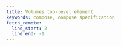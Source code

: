 ```yaml
---
title: Volumes top-level element
keywords: compose, compose specification
fetch_remote:
  line_start: 2
  line_end: -1
---
```

